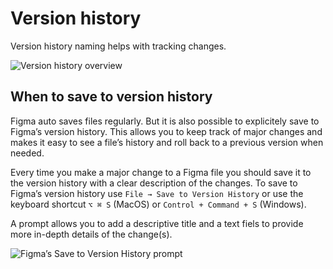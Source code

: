 # Version history

Version history naming helps with tracking changes.

![Version history overview](https://user-images.githubusercontent.com/248921/140959456-8c2699e7-8641-4fcd-a2e8-da24664ffcc1.png)

## When to save to version history

Figma auto saves files regularly. But it is also possible to explicitely save to Figma’s version history. This allows you to keep track of major changes and makes it easy to see a file’s history and roll back to a previous version when needed.

Every time you make a major change to a Figma file you should save it to the version history with a clear description of the changes. To save to Figma’s version history use `File → Save to Version History` or use the keyboard shortcut `⌥ ⌘ S` (MacOS) or `Control + Command + S` (Windows).

A prompt allows you to add a descriptive title and a text fiels to provide more in-depth details of the change(s).

![Figma’s Save to Version History prompt](https://user-images.githubusercontent.com/248921/145390374-ce719f7b-6787-469a-b1ad-a6389a0b3748.png)

